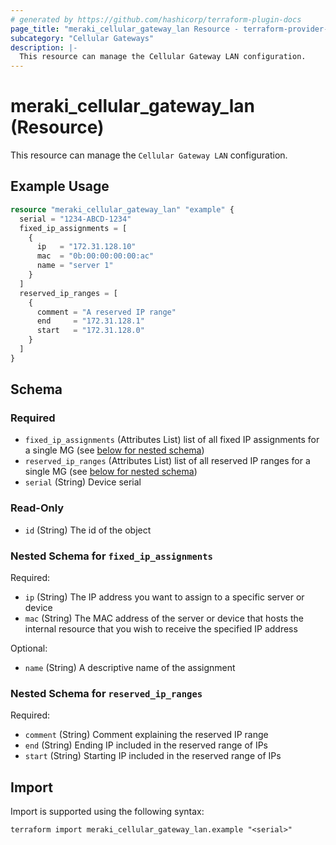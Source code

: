 ```yaml
---
# generated by https://github.com/hashicorp/terraform-plugin-docs
page_title: "meraki_cellular_gateway_lan Resource - terraform-provider-meraki"
subcategory: "Cellular Gateways"
description: |-
  This resource can manage the Cellular Gateway LAN configuration.
---
```


# meraki_cellular_gateway_lan (Resource)

This resource can manage the `Cellular Gateway LAN` configuration.

## Example Usage

```terraform
resource "meraki_cellular_gateway_lan" "example" {
  serial = "1234-ABCD-1234"
  fixed_ip_assignments = [
    {
      ip   = "172.31.128.10"
      mac  = "0b:00:00:00:00:ac"
      name = "server 1"
    }
  ]
  reserved_ip_ranges = [
    {
      comment = "A reserved IP range"
      end     = "172.31.128.1"
      start   = "172.31.128.0"
    }
  ]
}
```

<!-- schema generated by tfplugindocs -->
## Schema

### Required

- `fixed_ip_assignments` (Attributes List) list of all fixed IP assignments for a single MG (see [below for nested schema](#nestedatt--fixed_ip_assignments))
- `reserved_ip_ranges` (Attributes List) list of all reserved IP ranges for a single MG (see [below for nested schema](#nestedatt--reserved_ip_ranges))
- `serial` (String) Device serial

### Read-Only

- `id` (String) The id of the object

<a id="nestedatt--fixed_ip_assignments"></a>
### Nested Schema for `fixed_ip_assignments`

Required:

- `ip` (String) The IP address you want to assign to a specific server or device
- `mac` (String) The MAC address of the server or device that hosts the internal resource that you wish to receive the specified IP address

Optional:

- `name` (String) A descriptive name of the assignment


<a id="nestedatt--reserved_ip_ranges"></a>
### Nested Schema for `reserved_ip_ranges`

Required:

- `comment` (String) Comment explaining the reserved IP range
- `end` (String) Ending IP included in the reserved range of IPs
- `start` (String) Starting IP included in the reserved range of IPs

## Import

Import is supported using the following syntax:

```shell
terraform import meraki_cellular_gateway_lan.example "<serial>"
```
